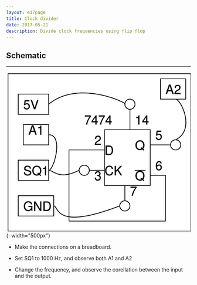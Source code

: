 ```yaml
---
layout: e17page
title: Clock divider
date: 2017-05-21
description: Divide clock frequencies using flip flop
---
```

## Schematic
___		
![](images/schematics/clock-divider.png){: width="500px"}

- Make the connections on a breadboard.

- Set SQ1 to 1000 Hz, and observe both A1 and A2

- Change the frequency, and observe the corellation between the input and the output.



